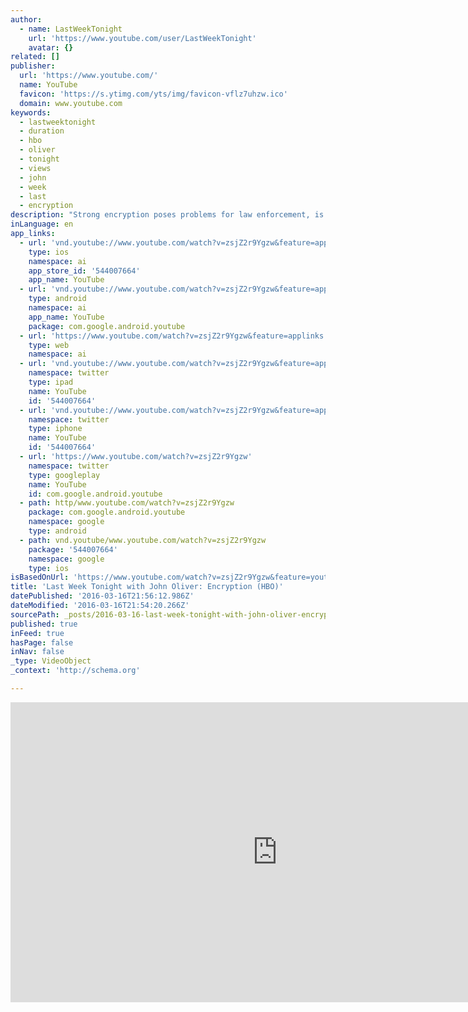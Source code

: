 ```yaml
---
author:
  - name: LastWeekTonight
    url: 'https://www.youtube.com/user/LastWeekTonight'
    avatar: {}
related: []
publisher:
  url: 'https://www.youtube.com/'
  name: YouTube
  favicon: 'https://s.ytimg.com/yts/img/favicon-vflz7uhzw.ico'
  domain: www.youtube.com
keywords:
  - lastweektonight
  - duration
  - hbo
  - oliver
  - tonight
  - views
  - john
  - week
  - last
  - encryption
description: "Strong encryption poses problems for law enforcement, is weakening it worth the risks it presents? It's...complicated. Connect with Last Week Tonight online..."
inLanguage: en
app_links:
  - url: 'vnd.youtube://www.youtube.com/watch?v=zsjZ2r9Ygzw&feature=applinks'
    type: ios
    namespace: ai
    app_store_id: '544007664'
    app_name: YouTube
  - url: 'vnd.youtube://www.youtube.com/watch?v=zsjZ2r9Ygzw&feature=applinks'
    type: android
    namespace: ai
    app_name: YouTube
    package: com.google.android.youtube
  - url: 'https://www.youtube.com/watch?v=zsjZ2r9Ygzw&feature=applinks'
    type: web
    namespace: ai
  - url: 'vnd.youtube://www.youtube.com/watch?v=zsjZ2r9Ygzw&feature=applinks'
    namespace: twitter
    type: ipad
    name: YouTube
    id: '544007664'
  - url: 'vnd.youtube://www.youtube.com/watch?v=zsjZ2r9Ygzw&feature=applinks'
    namespace: twitter
    type: iphone
    name: YouTube
    id: '544007664'
  - url: 'https://www.youtube.com/watch?v=zsjZ2r9Ygzw'
    namespace: twitter
    type: googleplay
    name: YouTube
    id: com.google.android.youtube
  - path: http/www.youtube.com/watch?v=zsjZ2r9Ygzw
    package: com.google.android.youtube
    namespace: google
    type: android
  - path: vnd.youtube/www.youtube.com/watch?v=zsjZ2r9Ygzw
    package: '544007664'
    namespace: google
    type: ios
isBasedOnUrl: 'https://www.youtube.com/watch?v=zsjZ2r9Ygzw&feature=youtu.be'
title: 'Last Week Tonight with John Oliver: Encryption (HBO)'
datePublished: '2016-03-16T21:56:12.986Z'
dateModified: '2016-03-16T21:54:20.266Z'
sourcePath: _posts/2016-03-16-last-week-tonight-with-john-oliver-encryption-hbo.md
published: true
inFeed: true
hasPage: false
inNav: false
_type: VideoObject
_context: 'http://schema.org'

---
```

<iframe src="https://cdn.embedly.com/widgets/media.html?src=https%3A%2F%2Fwww.youtube.com%2Fembed%2FzsjZ2r9Ygzw%3Ffeature%3Doembed&amp;url=https%3A%2F%2Fwww.youtube.com%2Fwatch%3Fv%3DzsjZ2r9Ygzw%26feature%3Dyoutu.be&amp;image=https%3A%2F%2Fi.ytimg.com%2Fvi%2FzsjZ2r9Ygzw%2Fhqdefault.jpg&amp;key=b7d04c9b404c499eba89ee7072e1c4f7&amp;type=text%2Fhtml&amp;schema=youtube" width="854" height="480" scrolling="no" frameborder="0" allowfullscreen="allowfullscreen" style=""></iframe>